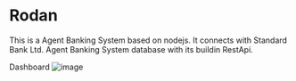 # Rodan
This is a Agent Banking System  based on nodejs.
It connects with Standard Bank Ltd. Agent Banking System database with its buildin RestApi.

Dashboard
![image](https://user-images.githubusercontent.com/17877189/171445093-3910e128-b7f5-4882-bbe9-c9138c240957.png)

